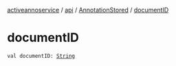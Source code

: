 [activeannoservice](../../index.md) / [api](../index.md) / [AnnotationStored](index.md) / [documentID](./document-i-d.md)

# documentID

`val documentID: `[`String`](https://kotlinlang.org/api/latest/jvm/stdlib/kotlin/-string/index.html)